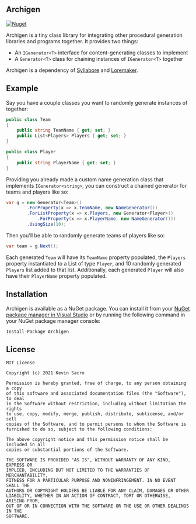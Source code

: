 ## Archigen
[![Nuget](https://img.shields.io/nuget/v/Archigen)](https://www.nuget.org/packages/Archigen/)

Archigen is a tiny class library for integrating other procedural generation libraries and programs together. It provides two things:
* An `IGenerator<T>` interface for content-generating classes to implement
* A `Generator<T>` class for chaining instances of `IGenerator<T>` together

Archigen is a dependency of [Syllabore](https://github.com/kesac/Syllabore) and [Loremaker](https://github.com/kesac/Loremaker).

## Example
Say you have a couple classes you want to randomly generate instances of together:

```C#
public class Team
{
    public string TeamName { get; set; }
    public List<Players> Players { get; set; }
}

public class Player
{
    public string PlayerName { get; set; }
}
```

Providing you already made a custom name generation class that implements `IGenerator<string>`, you can construct a chained generator for teams and players like so:

```C#
var g = new Generator<Team>()
        .ForProperty(x => x.TeamName, new NameGenerator())
        .ForListProperty(x => x.Players, new Generator<Player>()
            .ForProperty(x => x.PlayerName, new NameGenerator()))
        .UsingSize(10);
```

Then you'll be able to randomly generate teams of players like so:

```C#
var team = g.Next(); 
```
Each generated `Team` will have its `TeamName` property populated, the `Players` property instantiated to a List of type `Player`, and 10 randomly generated `Players` list added to that list. Additionally, each generated `Player` will also have their `PlayerName` property populated.


## Installation
Archigen is available as a NuGet package. You can install it from your [NuGet package manager in Visual Studio](https://docs.microsoft.com/en-us/nuget/quickstart/install-and-use-a-package-in-visual-studio) or by running the following command in your NuGet package manager console:
```
Install-Package Archigen
```

## License
```
MIT License

Copyright (c) 2021 Kevin Sacro

Permission is hereby granted, free of charge, to any person obtaining a copy
of this software and associated documentation files (the "Software"), to deal
in the Software without restriction, including without limitation the rights
to use, copy, modify, merge, publish, distribute, sublicense, and/or sell
copies of the Software, and to permit persons to whom the Software is
furnished to do so, subject to the following conditions:

The above copyright notice and this permission notice shall be included in all
copies or substantial portions of the Software.

THE SOFTWARE IS PROVIDED "AS IS", WITHOUT WARRANTY OF ANY KIND, EXPRESS OR
IMPLIED, INCLUDING BUT NOT LIMITED TO THE WARRANTIES OF MERCHANTABILITY,
FITNESS FOR A PARTICULAR PURPOSE AND NONINFRINGEMENT. IN NO EVENT SHALL THE
AUTHORS OR COPYRIGHT HOLDERS BE LIABLE FOR ANY CLAIM, DAMAGES OR OTHER
LIABILITY, WHETHER IN AN ACTION OF CONTRACT, TORT OR OTHERWISE, ARISING FROM,
OUT OF OR IN CONNECTION WITH THE SOFTWARE OR THE USE OR OTHER DEALINGS IN THE
SOFTWARE.
```
